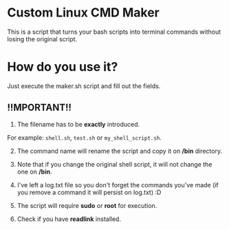 # Custom Linux CMD Maker
 This is a script that turns your bash scripts into terminal commands without losing the original script.

 # How do you use it?

 Just execute the maker.sh script and fill out the fields.

 ## !!MPORTANT!!

 1. The filename has to be **exactly** introduced.

 For example: ```shell.sh```, ```test.sh``` or ```my_shell_script.sh```.

 2. The command name will rename the script and copy it on **/bin** directory.

 3. Note that if you change the original shell script, it will not change the one on **/bin**.

 4. I've left a log.txt file so you don't forget the commands you've made (if you remove a command it will persist on log.txt) :D

 5. The script will require **sudo** or **root** for execution.
 
 6. Check if you have **readlink** installed.